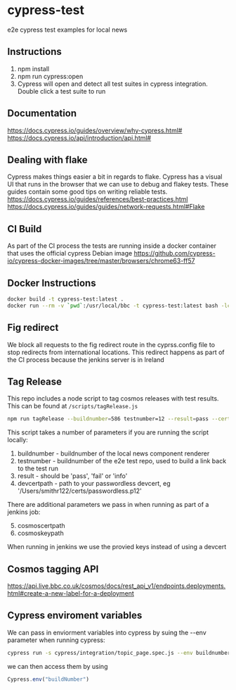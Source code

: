 # cypress-test
e2e cypress test examples for local news

## Instructions
1. npm install
2. npm run cypress:open
3. Cypress will open and detect all test suites in cypress integration. Double click a test suite to run

## Documentation
https://docs.cypress.io/guides/overview/why-cypress.html#
https://docs.cypress.io/api/introduction/api.html#

## Dealing with flake
Cypress makes things easier a bit in regards to flake. Cypress has a visual UI that runs in the browser that we can use to debug and flakey tests.
These guides contain some good tips on writing reliable tests.
https://docs.cypress.io/guides/references/best-practices.html
https://docs.cypress.io/guides/guides/network-requests.html#Flake

## CI Build
As part of the CI process the tests are running inside a docker container that uses the official cypress Debian image
https://github.com/cypress-io/cypress-docker-images/tree/master/browsers/chrome63-ff57

## Docker Instructions
```bash
docker build -t cypress-test:latest .
docker run --rm -v `pwd`:/usr/local/bbc -t cypress-test:latest bash -lc "cypress run"
```

## Fig redirect
We block all requests to the fig redirect route in the cyprss.config file to stop redirects from international locations. This redirect happens as part of the CI process because the jenkins server is in Ireland

## Tag Release
This repo includes a node script to tag cosmos releases with test results.
This can be found at `/scripts/tagRelease.js`

```bash
npm run tagRelease --buildnumber=586 testnumber=12 --result=pass --certpath=/Users/smithr122/certs/passwordless.p12
```

This script takes a number of parameters if you are running the script locally:

1. buildnumber - buildnumber of the local news component renderer
2. testnumber - buildnumber of the e2e test repo, used to build a link back to the test run
3. result - should be 'pass', 'fail' or 'info'
4. devcertpath - path to your passwordless devcert, eg '/Users/smithr122/certs/passwordless.p12'

There are additional parameters we pass in when running as part of a jenkins job:

5. cosmoscertpath
6. cosmoskeypath

When running in jenkins we use the provied keys instead of using a devcert

## Cosmos tagging API
https://api.live.bbc.co.uk/cosmos/docs/rest_api_v1/endpoints.deployments.html#create-a-new-label-for-a-deployment

## Cypress enviroment variables
We can pass in enviorment variables into cypress by suing the --env parameter when running cypress:

```bash
cypress run -s cypress/integration/topic_page.spec.js --env buildnumber=$RELEASEVERSION,testnumber=$BUILDNUMBER,cosmoscertpath=/etc/pki/tls/certs/client.crt,cosmoskeypath=/etc/pki/tls/private/client.key
```

we can then access them by using
```javascript
Cypress.env("buildNumber")
```


